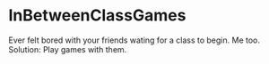 # InBetweenClassGames
Ever felt bored with your friends wating for a class to begin. Me too. Solution: Play games with them.
